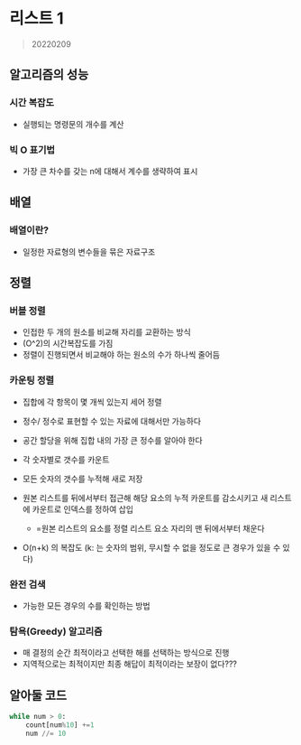 # 리스트 1

> 20220209

## 알고리즘의 성능

### 시간 복잡도

* 실행되는 명령문의 개수를 계산



### 빅 O 표기법

* 가장 큰 차수를 갖는 n에 대해서 계수를 생략하여 표시



## 배열

### 배열이란?

* 일정한 자료형의 변수들을 묶은 자료구조



## 정렬

### 버블 정렬

* 인접한 두 개의 원소를 비교해 자리를 교환하는 방식
* (O^2)의 시간복잡도를 가짐
* 정렬이 진행되면서 비교해야 하는 원소의 수가 하나씩 줄어듬



### 카운팅 정렬

* 집합에 각 항목이 몇 개씩 있는지 세어 정렬
* 정수/ 정수로 표현할 수 있는 자료에 대해서만 가능하다
* 공간 할당을 위해 집합 내의 가장 큰 정수를 알아야 한다



* 각 숫자별로 갯수를 카운트
* 모든 숫자의 갯수를 누적해 새로 저장
* 원본 리스트를 뒤에서부터 접근해 해당 요소의 누적 카운트를 감소시키고 새 리스트에 카운트로 인덱스를 정하여 삽입
  * =원본 리스트의 요소를 정렬 리스트 요소 자리의 맨 뒤에서부터 채운다
* O(n+k) 의 복잡도 (k: 는 숫자의 범위, 무시할 수 없을 정도로 큰 경우가 있을 수 있다)



### 완전 검색

* 가능한 모든 경우의 수를 확인하는 방법



### 탐욕(Greedy) 알고리즘

* 매 결정의 순간 최적이라고 선택한 해를 선택하는 방식으로 진행
* 지역적으로는 최적이지만 최종 해답이 최적이라는 보장이 없다???



## 알아둘 코드

```python
while num > 0:
	count[num%10] +=1
	num //= 10
```

